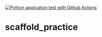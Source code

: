 [![Python application test with Github Actions](https://github.com/anonymousnips18/scaffold_practice/actions/workflows/main.yml/badge.svg)](https://github.com/anonymousnips18/scaffold_practice/actions/workflows/main.yml)

# scaffold_practice
